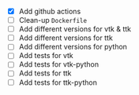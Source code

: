 - [x] Add github actions
- [ ] Clean-up `Dockerfile`
- [ ] Add different versions for vtk & ttk
- [ ] Add different versions for ttk
- [ ] Add different versions for python
- [ ] Add tests for vtk
- [ ] Add tests for vtk-python
- [ ] Add tests for ttk
- [ ] Add tests for ttk-python